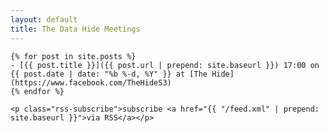 ```yaml
---
layout: default
title: The Data Hide Meetings
---
```


    {% for post in site.posts %}
    - [{{ post.title }}]({{ post.url | prepend: site.baseurl }}) 17:00 on {{ post.date | date: "%b %-d, %Y" }} at [The Hide](https://www.facebook.com/TheHideS3)
    {% endfor %}

	<p class="rss-subscribe">subscribe <a href="{{ "/feed.xml" | prepend: site.baseurl }}">via RSS</a></p>

</div>
